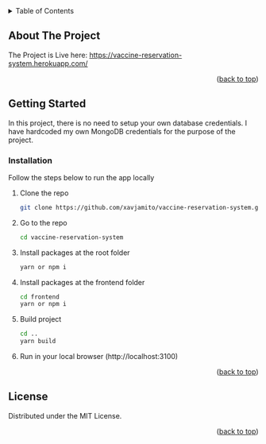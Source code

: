 <div id="top"></div>

<!-- TABLE OF CONTENTS -->
<details>
  <summary>Table of Contents</summary>
  <ol>
    <li>
      <a href="#about-the-project">About The Project</a>
    </li>
    <li>
      <a href="#getting-started">Getting Started</a>
      <ul>
        <li><a href="#installation">Installation</a></li>
      </ul>
    </li>
  </ol>
</details>



<!-- ABOUT THE PROJECT -->
## About The Project

The Project is Live here: https://vaccine-reservation-system.herokuapp.com/

<p align="right">(<a href="#top">back to top</a>)</p>

<!-- GETTING STARTED -->
## Getting Started

In this project, there is no need to setup your own database credentials. I have hardcoded my own MongoDB credentials for the purpose of the project.

### Installation

Follow the steps below to run the app locally

1. Clone the repo
   ```sh
   git clone https://github.com/xavjamito/vaccine-reservation-system.git
   ```
2. Go to the repo
   ```sh
   cd vaccine-reservation-system
   ```
3. Install packages at the root folder
   ```sh
   yarn or npm i
   ```
4. Install packages at the frontend folder
   ```sh
   cd frontend
   yarn or npm i
   ```
5. Build project
   ```sh
   cd ..
   yarn build
   ```
6. Run in your local browser (http://localhost:3100)


<p align="right">(<a href="#top">back to top</a>)</p>

<!-- LICENSE -->
## License

Distributed under the MIT License.

<p align="right">(<a href="#top">back to top</a>)</p>


